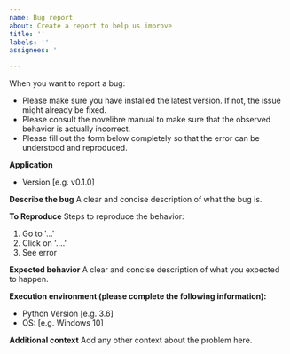 ```yaml
---
name: Bug report
about: Create a report to help us improve
title: ''
labels: ''
assignees: ''

---
```


When you want to report a bug:
- Please make sure you have installed the latest version. If not, the issue might already be fixed.
- Please consult the novelibre manual to make sure that the observed behavior is actually incorrect. 
- Please fill out the form below completely so that the error can be understood and reproduced. 

**Application**
- Version [e.g. v0.1.0]

**Describe the bug**
A clear and concise description of what the bug is.

**To Reproduce**
Steps to reproduce the behavior:
1. Go to '...'
2. Click on '....'
3. See error

**Expected behavior**
A clear and concise description of what you expected to happen.

**Execution environment (please complete the following information):**
- Python Version [e.g. 3.6]
- OS: [e.g. Windows 10]

**Additional context**
Add any other context about the problem here.
